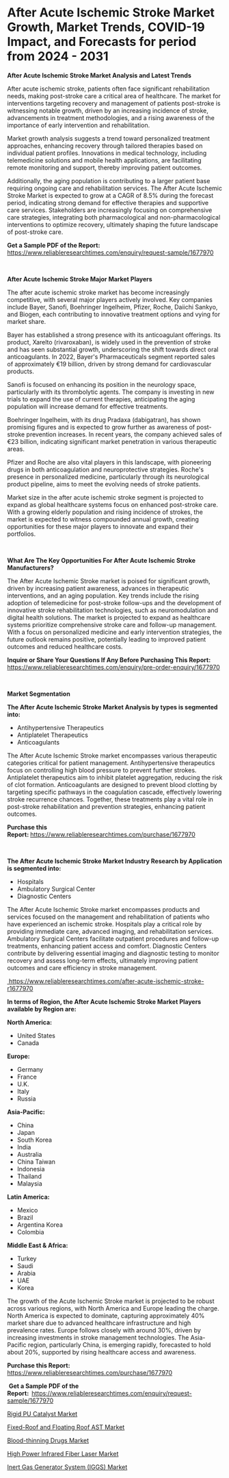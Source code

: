 <p><h1>After Acute Ischemic Stroke Market Growth, Market Trends, COVID-19 Impact, and Forecasts for period from 2024 - 2031</h1></p><p><strong>After Acute Ischemic Stroke Market Analysis and Latest Trends</strong></p>
<p><p>After acute ischemic stroke, patients often face significant rehabilitation needs, making post-stroke care a critical area of healthcare. The market for interventions targeting recovery and management of patients post-stroke is witnessing notable growth, driven by an increasing incidence of stroke, advancements in treatment methodologies, and a rising awareness of the importance of early intervention and rehabilitation.</p><p>Market growth analysis suggests a trend toward personalized treatment approaches, enhancing recovery through tailored therapies based on individual patient profiles. Innovations in medical technology, including telemedicine solutions and mobile health applications, are facilitating remote monitoring and support, thereby improving patient outcomes.</p><p>Additionally, the aging population is contributing to a larger patient base requiring ongoing care and rehabilitation services. The After Acute Ischemic Stroke Market is expected to grow at a CAGR of 8.5% during the forecast period, indicating strong demand for effective therapies and supportive care services. Stakeholders are increasingly focusing on comprehensive care strategies, integrating both pharmacological and non-pharmacological interventions to optimize recovery, ultimately shaping the future landscape of post-stroke care.</p></p>
<p><strong>Get a Sample PDF of the Report:&nbsp;</strong> <a href="https://www.reliableresearchtimes.com/enquiry/request-sample/1677970?utm_campaign=1430&utm_medium=2&utm_source=Github&utm_content=ia&utm_term=14102024&utm_id=after-acute-ischemic-stroke">https://www.reliableresearchtimes.com/enquiry/request-sample/1677970</a></p>
<p>&nbsp;</p>
<p><strong>After Acute Ischemic Stroke Major Market Players</strong></p>
<p><p>The after acute ischemic stroke market has become increasingly competitive, with several major players actively involved. Key companies include Bayer, Sanofi, Boehringer Ingelheim, Pfizer, Roche, Daiichi Sankyo, and Biogen, each contributing to innovative treatment options and vying for market share.</p><p>Bayer has established a strong presence with its anticoagulant offerings. Its product, Xarelto (rivaroxaban), is widely used in the prevention of stroke and has seen substantial growth, underscoring the shift towards direct oral anticoagulants. In 2022, Bayer's Pharmaceuticals segment reported sales of approximately €19 billion, driven by strong demand for cardiovascular products.</p><p>Sanofi is focused on enhancing its position in the neurology space, particularly with its thrombolytic agents. The company is investing in new trials to expand the use of current therapies, anticipating the aging population will increase demand for effective treatments.</p><p>Boehringer Ingelheim, with its drug Pradaxa (dabigatran), has shown promising figures and is expected to grow further as awareness of post-stroke prevention increases. In recent years, the company achieved sales of €23 billion, indicating significant market penetration in various therapeutic areas.</p><p>Pfizer and Roche are also vital players in this landscape, with pioneering drugs in both anticoagulation and neuroprotective strategies. Roche's presence in personalized medicine, particularly through its neurological product pipeline, aims to meet the evolving needs of stroke patients.</p><p>Market size in the after acute ischemic stroke segment is projected to expand as global healthcare systems focus on enhanced post-stroke care. With a growing elderly population and rising incidence of strokes, the market is expected to witness compounded annual growth, creating opportunities for these major players to innovate and expand their portfolios.</p></p>
<p>&nbsp;</p>
<p><strong>What Are The Key Opportunities For After Acute Ischemic Stroke Manufacturers?</strong></p>
<p><p>The After Acute Ischemic Stroke market is poised for significant growth, driven by increasing patient awareness, advances in therapeutic interventions, and an aging population. Key trends include the rising adoption of telemedicine for post-stroke follow-ups and the development of innovative stroke rehabilitation technologies, such as neuromodulation and digital health solutions. The market is projected to expand as healthcare systems prioritize comprehensive stroke care and follow-up management. With a focus on personalized medicine and early intervention strategies, the future outlook remains positive, potentially leading to improved patient outcomes and reduced healthcare costs.</p></p>
<p><strong>Inquire or Share Your Questions If Any Before Purchasing This Report:</strong> <a href="https://www.reliableresearchtimes.com/enquiry/pre-order-enquiry/1677970?utm_campaign=1430&utm_medium=2&utm_source=Github&utm_content=ia&utm_term=14102024&utm_id=after-acute-ischemic-stroke">https://www.reliableresearchtimes.com/enquiry/pre-order-enquiry/1677970</a></p>
<p>&nbsp;</p>
<p><strong>Market Segmentation</strong></p>
<p><strong>The After Acute Ischemic Stroke Market Analysis by types is segmented into:</strong></p>
<p><ul><li>Antihypertensive Therapeutics</li><li>Antiplatelet Therapeutics</li><li>Anticoagulants</li></ul></p>
<p><p>The After Acute Ischemic Stroke market encompasses various therapeutic categories critical for patient management. Antihypertensive therapeutics focus on controlling high blood pressure to prevent further strokes. Antiplatelet therapeutics aim to inhibit platelet aggregation, reducing the risk of clot formation. Anticoagulants are designed to prevent blood clotting by targeting specific pathways in the coagulation cascade, effectively lowering stroke recurrence chances. Together, these treatments play a vital role in post-stroke rehabilitation and prevention strategies, enhancing patient outcomes.</p></p>
<p><strong>Purchase this Report:&nbsp;</strong><a href="https://www.reliableresearchtimes.com/purchase/1677970?utm_campaign=1430&utm_medium=2&utm_source=Github&utm_content=ia&utm_term=14102024&utm_id=after-acute-ischemic-stroke">https://www.reliableresearchtimes.com/purchase/1677970</a></p>
<p>&nbsp;</p>
<p><strong>The After Acute Ischemic Stroke Market Industry Research by Application is segmented into:</strong></p>
<p><ul><li>Hospitals</li><li>Ambulatory Surgical Center</li><li>Diagnostic Centers</li></ul></p>
<p><p>The After Acute Ischemic Stroke market encompasses products and services focused on the management and rehabilitation of patients who have experienced an ischemic stroke. Hospitals play a critical role by providing immediate care, advanced imaging, and rehabilitation services. Ambulatory Surgical Centers facilitate outpatient procedures and follow-up treatments, enhancing patient access and comfort. Diagnostic Centers contribute by delivering essential imaging and diagnostic testing to monitor recovery and assess long-term effects, ultimately improving patient outcomes and care efficiency in stroke management.</p></p>
<p><a href="https://www.reliableresearchtimes.com/after-acute-ischemic-stroke-r1677970?utm_campaign=1430&utm_medium=2&utm_source=Github&utm_content=ia&utm_term=14102024&utm_id=after-acute-ischemic-stroke">&nbsp;https://www.reliableresearchtimes.com/after-acute-ischemic-stroke-r1677970</a></p>
<p><strong>In terms of Region, the After Acute Ischemic Stroke Market Players available by Region are:</strong></p>
<p>
    <p> <strong> North America: </strong>
        <ul>
            <li>United States</li>
            <li>Canada</li>
        </ul>
        </p> 
    <p> <strong> Europe: </strong>
        <ul>
            <li>Germany</li>
            <li>France</li>
            <li>U.K.</li>
            <li>Italy</li>
            <li>Russia</li>
        </ul>
        </p> 
    <p> <strong> Asia-Pacific: </strong>
        <ul>
            <li>China</li>
            <li>Japan</li>
            <li>South Korea</li>
            <li>India</li>
            <li>Australia</li>
            <li>China Taiwan</li>
            <li>Indonesia</li>
            <li>Thailand</li>
            <li>Malaysia</li>
        </ul>
        </p> 
    <p> <strong> Latin America: </strong>
        <ul>
            <li>Mexico</li>
            <li>Brazil</li>
            <li>Argentina Korea</li>
            <li>Colombia</li>
        </ul>
        </p> 
    <p> <strong> Middle East & Africa: </strong>
        <ul>
            <li>Turkey</li>
            <li>Saudi</li>
            <li>Arabia</li>
            <li>UAE</li>
            <li>Korea</li>
        </ul>
    </p>
    </p>
<p><p>The growth of the Acute Ischemic Stroke market is projected to be robust across various regions, with North America and Europe leading the charge. North America is expected to dominate, capturing approximately 40% market share due to advanced healthcare infrastructure and high prevalence rates. Europe follows closely with around 30%, driven by increasing investments in stroke management technologies. The Asia-Pacific region, particularly China, is emerging rapidly, forecasted to hold about 20%, supported by rising healthcare access and awareness.</p></p>
<p><strong>Purchase this Report: </strong><a href="https://www.reliableresearchtimes.com/purchase/1677970?utm_campaign=1430&utm_medium=2&utm_source=Github&utm_content=ia&utm_term=14102024&utm_id=after-acute-ischemic-stroke">https://www.reliableresearchtimes.com/purchase/1677970</a></p>
<p>&nbsp;<strong>Get a Sample PDF of the Report:&nbsp;&nbsp;</strong><a href="https://www.reliableresearchtimes.com/enquiry/request-sample/1677970?utm_campaign=1430&utm_medium=2&utm_source=Github&utm_content=ia&utm_term=14102024&utm_id=after-acute-ischemic-stroke">https://www.reliableresearchtimes.com/enquiry/request-sample/1677970</a></p>
<p><strong></strong></p>
<p><p><a href="https://www.linkedin.com/pulse/navigating-global-rigid-pu-catalyst-market-landscape-trends-rza4f?utm_campaign=1430&utm_medium=2&utm_source=Github&utm_content=ia&utm_term=14102024&utm_id=after-acute-ischemic-stroke">Rigid PU Catalyst Market</a></p><p><a href="https://www.linkedin.com/pulse/fixed-roof-floating-roof-ast-market-share-analysis-growth-qjdnf?utm_campaign=1430&utm_medium=2&utm_source=Github&utm_content=ia&utm_term=14102024&utm_id=after-acute-ischemic-stroke">Fixed-Roof and Floating Roof AST Market</a></p><p><a href="https://github.com/Krish2023na/Market-Research-Report-List-6/blob/main/blood-thinning-drugs-market.md?utm_campaign=1430&utm_medium=2&utm_source=Github&utm_content=ia&utm_term=14102024&utm_id=after-acute-ischemic-stroke">Blood-thinning Drugs Market</a></p><p><a href="https://www.linkedin.com/pulse/high-power-infrared-fiber-laser-market2024-2031-industry-ulyde?utm_campaign=1430&utm_medium=2&utm_source=Github&utm_content=ia&utm_term=14102024&utm_id=after-acute-ischemic-stroke">High Power Infrared Fiber Laser Market</a></p><p><a href="https://www.linkedin.com/pulse/global-inert-gas-generator-system-iggs-market-size-trends-47fmc?utm_campaign=1430&utm_medium=2&utm_source=Github&utm_content=ia&utm_term=14102024&utm_id=after-acute-ischemic-stroke">Inert Gas Generator System (IGGS) Market</a></p></p>